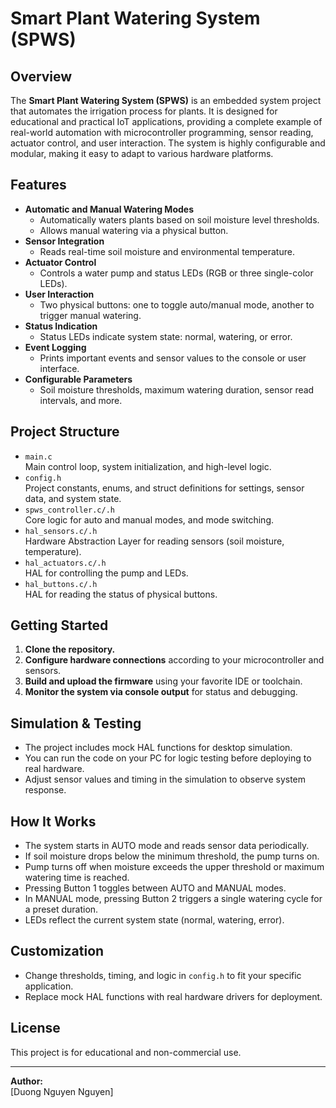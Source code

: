 # Smart Plant Watering System (SPWS)

## Overview

The **Smart Plant Watering System (SPWS)** is an embedded system project that automates the irrigation process for plants. It is designed for educational and practical IoT applications, providing a complete example of real-world automation with microcontroller programming, sensor reading, actuator control, and user interaction. The system is highly configurable and modular, making it easy to adapt to various hardware platforms.

## Features

- **Automatic and Manual Watering Modes**
  - Automatically waters plants based on soil moisture level thresholds.
  - Allows manual watering via a physical button.
- **Sensor Integration**
  - Reads real-time soil moisture and environmental temperature.
- **Actuator Control**
  - Controls a water pump and status LEDs (RGB or three single-color LEDs).
- **User Interaction**
  - Two physical buttons: one to toggle auto/manual mode, another to trigger manual watering.
- **Status Indication**
  - Status LEDs indicate system state: normal, watering, or error.
- **Event Logging**
  - Prints important events and sensor values to the console or user interface.
- **Configurable Parameters**
  - Soil moisture thresholds, maximum watering duration, sensor read intervals, and more.

## Project Structure

- `main.c`  
  Main control loop, system initialization, and high-level logic.
- `config.h`  
  Project constants, enums, and struct definitions for settings, sensor data, and system state.
- `spws_controller.c/.h`  
  Core logic for auto and manual modes, and mode switching.
- `hal_sensors.c/.h`  
  Hardware Abstraction Layer for reading sensors (soil moisture, temperature).
- `hal_actuators.c/.h`  
  HAL for controlling the pump and LEDs.
- `hal_buttons.c/.h`  
  HAL for reading the status of physical buttons.

## Getting Started

1. **Clone the repository.**
2. **Configure hardware connections** according to your microcontroller and sensors.
3. **Build and upload the firmware** using your favorite IDE or toolchain.
4. **Monitor the system via console output** for status and debugging.

## Simulation & Testing

- The project includes mock HAL functions for desktop simulation.
- You can run the code on your PC for logic testing before deploying to real hardware.
- Adjust sensor values and timing in the simulation to observe system response.

## How It Works

- The system starts in AUTO mode and reads sensor data periodically.
- If soil moisture drops below the minimum threshold, the pump turns on.
- Pump turns off when moisture exceeds the upper threshold or maximum watering time is reached.
- Pressing Button 1 toggles between AUTO and MANUAL modes.
- In MANUAL mode, pressing Button 2 triggers a single watering cycle for a preset duration.
- LEDs reflect the current system state (normal, watering, error).

## Customization

- Change thresholds, timing, and logic in `config.h` to fit your specific application.
- Replace mock HAL functions with real hardware drivers for deployment.

## License

This project is for educational and non-commercial use.

---

**Author:**  
[Duong Nguyen Nguyen]  